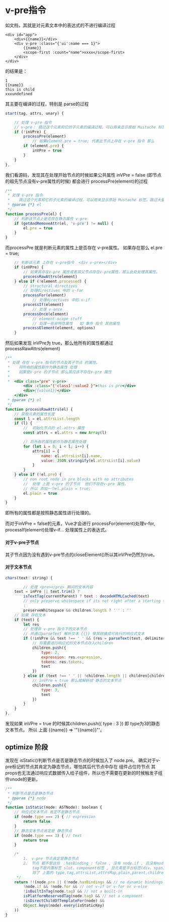 # v-pre指令


如文档，其就是对元素文本中的表达式的不进行编译过程

```
<div id="app">
    <div>{{name}}</div>
    <div v-pre :class="{'ui':name === 1}">
        {{name}}
        <scope-first :count="name">xxxx</scope-first>
    </div>
</div>
```
的结果是：
```
1
{{name}}
this is child
xxxundefined
```
其主要在编译的过程，特别是 parse的过程

```js
start(tag, attrs, unary) {

    // 处理 v-pre 指令
    // v-pre： 跳过这个元素和它的子元素的编译过程。可以用来显示原始 Mustache 标签。跳过大量没有指令的节点会加快编译。
    if (!inVPre) {
        processPre(element)
            // 如果element.pre = true; 代表此节点上存在 v-pre 指令 那么
        if (element.pre) {
            inVPre = true
        }
    }
},

```

我们看源码，发现其在处理开始节点的时候如果公共属性 inVPre = false (即节点的祖先节点没有v-pre属性的时候) 都会进行 processPre(element)的过程

```js
/**
 * 处理 v-pre 指令
 *    跳过这个元素和它的子元素的编译过程。可以用来显示原始 Mustache 标签。跳过大量没有指令的节点会加快编译。
 * @param {*} el
 */
function processPre(el) {
    // 判断该节点上是否存在静态属性 v-pre
    if (getAndRemoveAttr(el, 'v-pre') != null) {
        el.pre = true
    }
}
```
而processPre 就是判断元素的属性上是否存在 v-pre属性。 如果存在那么 el.pre = true;
```js
    // 判断该元素 上存在 v-pre指令  <div v-pre></div>
    if (inVPre) {
        // 如果其存在v-pre 属性或者其父节点存在v-pre属性，那么此处处理其属性。
        processRawAttrs(element)
    } else if (!element.processed) {
        // structural directives
        // 处理directives 中的 v-for
        processFor(element)
            // 处理directives 中的 v-if
        processIf(element)
            // 处理 v-once
        processOnce(element)
            // element-scope stuff
            // 处理一些非特性属性   如 事件 指令 其他属性
        processElement(element, options)
    }
```
然后如果发现 inVPre为 true，那么他所有的属性都通过 processRawAttrs(element)

```js
/**
 * 处理 存在 v-pre 指令的节点及其子节点 的属性。
 *    将所有的属性都作为静态属性 处理
 *    如果是v-pre 的子节点 那么其应该不存在v-pre 属性
 *    
 *  <div class="pre" v-pre>
        <div :class="{'class1':value2 }">this is pre</div>
        <div>{{value1}}</div>
    </div>
 * @param {*} el
 */
function processRawAttrs(el) {
    // 获取元素的属性长度
    const l = el.attrsList.length
    if (l) {
        //  初始化节点的 el.attrs 属性
        const attrs = el.attrs = new Array(l)

        // 将所有的属性都作为静态属性处理
        for (let i = 0; i < l; i++) {
            attrs[i] = {
                name: el.attrsList[i].name,
                value: JSON.stringify(el.attrsList[i].value)
            }
        }
    } else if (!el.pre) {
        // non root node in pre blocks with no attributes
        //  处理 上面 v-pre 的子节点  他们不存在v-pre 属性。
        // 所以 添加一个el.plain = true;
        el.plain = true
    }
}

```
即所有的属性都是按照静态属性进行处理的。

而对于inVPre = false的元素，Vue才会进行 processFor(element)处理v-for, processIf(element)处理v-if... 处理属性上的表达式。

#### 对于v-pre子节点

其子节点因为没有遇到v-pre节点的closeElement()所以其inVPre仍然为true。

#### 对于文本节点
```js
chars(text: string) {

        // 处理 <pre></pre> 期间的文本内容
    text = inPre || text.trim() ?
        isTextTag(currentParent) ? text : decodeHTMLCached(text)
        // only preserve whitespace if its not right after a starting tag
        :
        preserveWhitespace && children.length ? ' ' : ''
    // 如果 存在文本
    if (text) {
        let res
        // 处理非 v-pre 指令下的文本节点
        // 并通过parseText 解析文本 {{}} 使其转换成可执行的响应式文本
        if (!inVPre && text !== ' ' && (res = parseText(text, delimiters))) {
            // 将需要进行响应式的文本节点存入children
            children.push({
                type: 2,
                expression: res.expression,
                tokens: res.tokens,
                text
            })
        } else if (text !== ' ' || !children.length || children[children.length - 1].text !== ' ') {
            // inVPre = true 那么就解析成 静态的文本节点
            children.push({
                type: 3,
                text
            })
        }
    }
},
```
发现如果 inVPre = true 的时候其children.push({ type : 3 }) 即 type为3的静态文本节点。
所以 上面 {{name}}  =>  '"{{name}}"'。

## optimize 阶段

发现在 isStatic()判断节点是否是静态节点的时候加入了 node.pre。 确实对于v-pre标记的节点其肯定为静态节点，哪怕其后代节点中存在 组件占位符节点 其props也无法通过响应式数据传入给子组件，所以也不需要在更新的时候触发子组件vnode的更新。

```js
/**
 * 判断节点是否是静态节点
 * @param {*} node
 */
function isStatic(node: ASTNode): boolean {
    // 响应式文本节点 肯定不是静态节点
    if (node.type === 2) { // expression
        return false
    }
    // 静态文本节点肯定是 静态节点
    if (node.type === 3) { // text
        return true
    }

    /*
        1、 v-pre 节点肯定是静态节点
        2、 节点 都不是这些 ：hasBinding : false , 没有 node.if , 且没有node.for ,
            tag不是内置标签 slot、component标签 , 且元素是平台标签(div、span...) ,
            除了 上面的 type,tag,attrsList,attrsMap,plain,parent,children,attrs 没有其他属性
     */
    return !!(node.pre || (!node.hasBindings && // no dynamic bindings
        !node.if && !node.for && // not v-if or v-for or v-else
        !isBuiltInTag(node.tag) && // not a built-in
        isPlatformReservedTag(node.tag) && // not a component
        !isDirectChildOfTemplateFor(node) &&
        Object.keys(node).every(isStaticKey)
    ))
}
```

